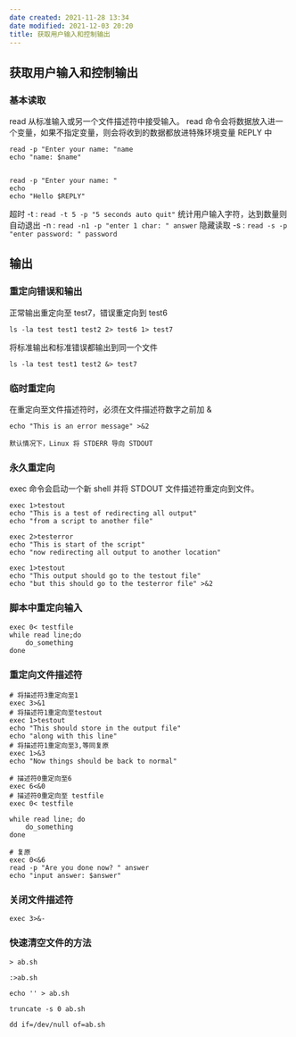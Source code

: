 ```yaml
---
date created: 2021-11-28 13:34
date modified: 2021-12-03 20:20
title: 获取用户输入和控制输出
---
```

## 获取用户输入和控制输出

### 基本读取
read 从标准输入或另一个文件描述符中接受输入。
read 命令会将数据放入进一个变量，如果不指定变量，则会将收到的数据都放进特殊环境变量 REPLY 中
```shell
read -p "Enter your name: "name
echo "name: $name"


read -p "Enter your name: "
echo
echo "Hello $REPLY"
```

超时 -t :  `read -t 5 -p "5 seconds auto quit"`
统计用户输入字符，达到数量则自动退出 -n : `read -n1 -p "enter 1 char: " answer`
隐藏读取 -s : `read -s -p "enter password: " password`


## 输出
### 重定向错误和输出
正常输出重定向至 test7，错误重定向到 test6
```shell
ls -la test test1 test2 2> test6 1> test7
```

将标准输出和标准错误都输出到同一个文件
```shell
ls -la test test1 test2 &> test7
```

### 临时重定向
在重定向至文件描述符时，必须在文件描述符数字之前加 &
```shell
echo "This is an error message" >&2
```

```ad-tip
默认情况下，Linux 将 STDERR 导向 STDOUT
```

### 永久重定向
exec 命令会启动一个新 shell 并将 STDOUT 文件描述符重定向到文件。
```shell
exec 1>testout
echo "This is a test of redirecting all output"
echo "from a script to another file"
```

```shell
exec 2>testerror
echo "This is start of the script"
echo "now redirecting all output to another location"

exec 1>testout
echo "This output should go to the testout file"
echo "but this should go to the testerror file" >&2
```

### 脚本中重定向输入
```shell
exec 0< testfile
while read line;do
	do_something
done
```

### 重定向文件描述符
```shell
# 将描述符3重定向至1
exec 3>&1
# 将描述符1重定向至testout
exec 1>testout
echo "This should store in the output file"
echo "along with this line"
# 将描述符1重定向至3,等同复原
exec 1>&3
echo "Now things should be back to normal"
```

```shell
# 描述符0重定向至6
exec 6<&0
# 描述符0重定向至 testfile
exec 0< testfile

while read line; do
	do_something
done

# 复原
exec 0<&6
read -p "Are you done now? " answer
echo "input answer: $answer"
```

### 关闭文件描述符
```shell
exec 3>&-
```

### 快速清空文件的方法
```shell
> ab.sh

:>ab.sh

echo '' > ab.sh

truncate -s 0 ab.sh

dd if=/dev/null of=ab.sh
```